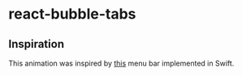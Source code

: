# react-bubble-tabs

## Inspiration

This animation was inspired by [this](https://github.com/Cuberto/bubble-icon-tabbar/)
menu bar implemented in Swift.

